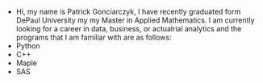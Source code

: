 - Hi, my name is Patrick Gonciarczyk, I have recently graduated form DePaul University my my Master in Applied Mathematics. 
I am currently looking for a career in data, business, or actualrial analytics and the programs that I am familiar with are as follows:
- Python
- C++
- Maple
- SAS
